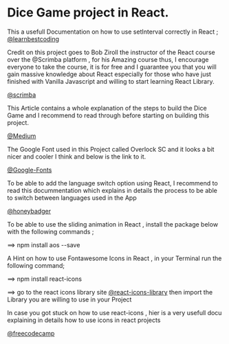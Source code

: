 # Dice Game project in React.

This a usefull Documentation on how to use setInterval correctly in React ;
[@learnbestcoding](https://www.learnbestcoding.com/post/79/how-to-use-setinterval-correctly-in-react)


Credit on this project goes to Bob Ziroll the instructor of the React course over the @Scrimba platform , for his Amazing course thus, I encourage everyone to take the course, it is for free and I guarantee you that you will gain massive knowledge about React especially for those who have just finished with Vanilla Javascript and willing to start learning React Library.

[@scrimba](https://scrimba.com/learn/learnreact)

This Article contains a whole explanation of the steps to build the Dice Game and I recommend to read through before starting on building this project.

[@Medium](https://medium.com/@dimterion/dice-game-in-react-de4019e69354)

The Google Font used in this Project called Overlock SC and it looks a bit nicer and cooler I think and below is the link to it.

[@Google-Fonts](https://fonts.google.com/specimen/Overlock+SC)


To be able to add the language switch option using React, I recommend to read this docummentation which explains in details the process to be able to switch between languages used in the App

[@honeybadger](https://www.honeybadger.io/blog/creating-multi-language-user-interface-with-react/)

To be able to use the sliding animation in React , install the package below with the following commands ;

==> npm install aos --save

A Hint on how to use Fontawesome Icons in React , in your Terminal run the following command;

==> npm install react-icons 

==> go to the react icons library site [@react-icons-library](https://react-icons.github.io/react-icons/) then import the Library you are willing to use in your Project

In case you got stuck on how to use react-icons , hier is a very usefull docu explaining in details how to use icons in react projects 

[@freecodecamp](https://www.freecodecamp.org/news/how-to-use-react-icons/)